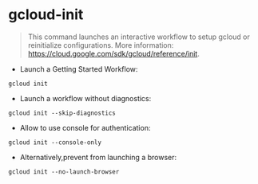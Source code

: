 # gcloud-init

> This command launches an interactive workflow to setup gcloud or reinitialize configurations.
> More information: <https://cloud.google.com/sdk/gcloud/reference/init>.


- Launch a Getting Started Workflow:

`gcloud init`

- Launch a workflow without diagnostics:

`gcloud init --skip-diagnostics`

- Allow to use console for authentication:

`gcloud init --console-only`

- Alternatively,prevent from launching a browser:

`gcloud init --no-launch-browser`
